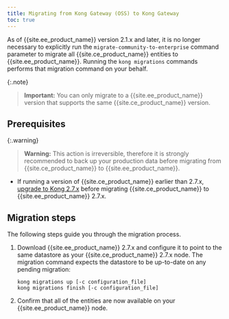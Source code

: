 ```yaml
---
title: Migrating from Kong Gateway (OSS) to Kong Gateway
toc: true
---
```


As of {{site.ee_product_name}} version 2.1.x and later, it is no longer necessary to explicitly
run the `migrate-community-to-enterprise` command parameter to migrate all
{{site.ce_product_name}} entities to {{site.ee_product_name}}. Running the `kong migrations` commands
performs that migration command on your behalf.

{:.note}
> **Important:** You can only migrate to a {{site.ee_product_name}} version that
supports the same {{site.ce_product_name}} version.

## Prerequisites

{:.warning}
> **Warning:** This action is irreversible, therefore it is strongly
   recommended to back up your production data before migrating from
   {{site.ce_product_name}} to {{site.ee_product_name}}.

* If running a version of {{site.ce_product_name}} earlier than 2.7.x,
  [upgrade to Kong 2.7.x](/gateway/{{page.kong_version}}/install-and-run/upgrade-oss/) before migrating
  {{site.ce_product_name}} to {{site.ee_product_name}} 2.7.x.

## Migration steps

The following steps guide you through the migration process.

1. Download {{site.ee_product_name}} 2.7.x and configure it to point to the
   same datastore as your {{site.ce_product_name}} 2.7.x node. The migration
   command expects the datastore to be up-to-date on any pending migration:

   ```shell
   kong migrations up [-c configuration_file]
   kong migrations finish [-c configuration_file]
   ```

2. Confirm that all of the entities are now available on your
   {{site.ee_product_name}} node.
